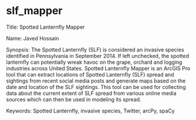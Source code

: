 # slf_mapper
Title: Spotted Lanternfly Mapper

Name: Javed Hossain

Synopsis: The Spotted Lanternfly (SLF) is considered an invasive species identified in Pennsylvania in September 2014. If left unchecked, the spotted lanternfly can potentially wreak havoc on the grape, orchard and logging industries across United States. Spotted Lanternfly Mapper is an ArcGIS Pro tool that can extract locations of Spotted Lanternfly (SLF) spread and sightings from recent social media posts and generate maps based on the date and location of the SLF sightings. This tool can be used for collecting data about the current extent of SLF spread from various online media sources which can then be used in modeling its spread.

Keywords: Spotted Lanternfly, invasive species, Twitter, arcPy, spaCy
